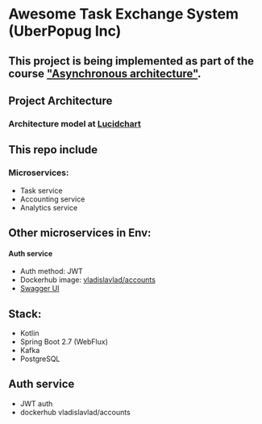 # Awesome Task Exchange System (UberPopug Inc) 

## This project is being implemented as part of the course ["Asynchronous architecture"](https://education.borshev.com/architecture).

## Project Architecture
### Architecture model at [Lucidchart](https://lucid.app/lucidchart/c32a05dd-e090-4489-81fe-98d0600d09f5/edit?invitationId=inv_a674f76b-7bcc-4917-ab5f-ea76981a37ce#)


## This repo include 
### Microservices:
* Task service
* Accounting service 
* Analytics service

## Other microservices in Env:
#### Auth service
* Auth method: JWT
* Dockerhub image: [vladislavlad/accounts](https://hub.docker.com/repository/docker/vladislavlad/accounts)
* [Swagger UI](http://localhost:8080/swagger-ui.html)


## Stack:
* Kotlin
* Spring Boot 2.7 (WebFlux)
* Kafka
* PostgreSQL

## Auth service
* JWT auth
* dockerhub vladislavlad/accounts

